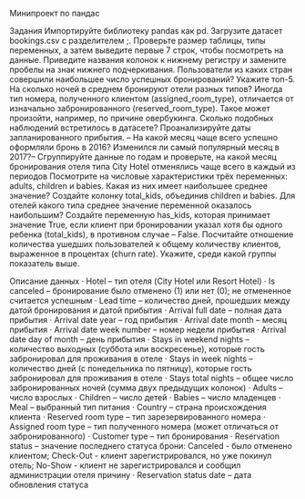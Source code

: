 Минипроект по пандас 

Задания
Импортируйте библиотеку pandas как pd. Загрузите датасет bookings.csv с разделителем ;. Проверьте размер таблицы, типы переменных, а затем выведите первые 7 строк, чтобы посмотреть на данные.
Приведите названия колонок к нижнему регистру и замените пробелы на знак нижнего подчеркивания.
Пользователи из каких стран совершили наибольшее число успешных бронирований? Укажите топ-5.
На сколько ночей в среднем бронируют отели разных типов?
Иногда тип номера, полученного клиентом (assigned_room_type), отличается от изначально забронированного (reserved_room_type). Такое может произойти, например, по причине овербукинга. Сколько подобных наблюдений встретилось в датасете?
Проанализируйте даты запланированного прибытия. – На какой месяц чаще всего успешно оформляли бронь в 2016? Изменился ли самый популярный месяц в 2017?– Сгруппируйте данные по годам и проверьте, на какой месяц бронирования отеля типа City Hotel отменялись чаще всего в каждый из периодов
Посмотрите на числовые характеристики трёх переменных: adults, children и babies. Какая из них имеет наибольшее среднее значение?
Создайте колонку total_kids, объединив children и babies. Для отелей какого типа среднее значение переменной оказалось наибольшим?
Создайте переменную has_kids, которая принимает значение True, если клиент при бронировании указал хотя бы одного ребенка (total_kids), в противном случае – False. Посчитайте отношение количества ушедших пользователей к общему количеству клиентов, выраженное в процентах (churn rate). Укажите, среди какой группы показатель выше.



Описание данных
· Hotel – тип отеля (City Hotel или Resort Hotel)
· Is canceled – бронирование было отменено (1) или нет (0); не отмененное считается успешным
· Lead time – количество дней, прошедших между датой бронирования и датой прибытия
· Arrival full date – полная дата прибытия
· Arrival date year – год прибытия
· Arrival date month – месяц прибытия
· Arrival date week number – номер недели прибытия
· Arrival date day of month – день прибытия
· Stays in weekend nights – количество выходных (суббота или воскресенье), которые гость забронировал для проживания в отеле
· Stays in week nights – количество дней (с понедельника по пятницу), которые гость забронировал для проживания в отеле
· Stays total nights – общее число забронированных ночей (сумма двух предыдущих колонок)
· Adults – число взрослых
· Children – число детей
· Babies – число младенцев
· Meal – выбранный тип питания
· Country – страна происхождения клиента
· Reserved room type – тип зарезервированного номера
· Assigned room type – тип полученного номера (может отличаться от забронированного)
· Customer type – тип бронирования
· Reservation status – значение последнего статуса брони: Canceled - было отменено клиентом; Check-Out - клиент зарегистрировался, но уже покинул отель; No-Show - клиент не зарегистрировался и сообщил администрации отеля причину
· Reservation status date – дата обновления статуса
